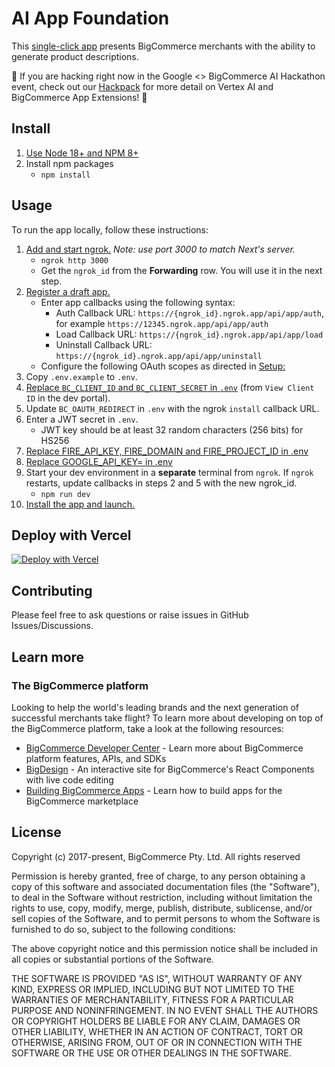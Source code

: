 # AI App Foundation

This [single-click app](https://developer.bigcommerce.com/api-docs/apps/guide/types) presents BigCommerce merchants with the ability to generate product descriptions.

:star2: If you are hacking right now in the Google <> BigCommerce AI Hackathon event, check out our [Hackpack](https://developer.bigcommerce.com/big-ai-hackathon-2023/welcome) for more detail on Vertex AI and BigCommerce App Extensions! :star2:

## Install

1. [Use Node 18+ and NPM 8+](https://docs.npmjs.com/downloading-and-installing-node-js-and-npm#checking-your-version-of-npm-and-node-js)
2. Install npm packages
   - `npm install`

## Usage

To run the app locally, follow these instructions:

1. [Add and start ngrok.](https://ngrok.com/download) _Note: use port 3000 to
   match Next's server._
   - `ngrok http 3000`
   - Get the `ngrok_id` from the **Forwarding** row. You will use it in the next step.
2. [Register a draft app.](https://developer.bigcommerce.com/docs/3ef776e175eda-big-commerce-apps-quick-start#register-the-app)
   - Enter app callbacks using the following syntax:
     - Auth Callback URL: `https://{ngrok_id}.ngrok.app/api/app/auth`, for example `https://12345.ngrok.app/api/app/auth`
     - Load Callback URL: `https://{ngrok_id}.ngrok.app/api/app/load`
     - Uninstall Callback URL: `https://{ngrok_id}.ngrok.app/api/app/uninstall`
   - Configure the following OAuth scopes as directed in [Setup:](https://developer.bigcommerce.com/app-extensions/guide#setup)
3. Copy `.env.example` to `.env`.
4. [Replace `BC_CLIENT_ID` and `BC_CLIENT_SECRET` in `.env`](https://devtools.bigcommerce.com/my/apps)
   (from `View Client ID` in the dev portal).
5. Update `BC_OAUTH_REDIRECT` in `.env` with the ngrok `install` callback URL.
6. Enter a JWT secret in `.env`.
   - JWT key should be at least 32 random characters (256 bits) for HS256
7. [Replace FIRE_API_KEY, FIRE_DOMAIN and FIRE_PROJECT_ID in .env](<[https://console.firebase.google.com](https://developer.bigcommerce.com/api-docs/apps/tutorials/build-a-nextjs-sample-app/step-3-integrate#set-up-firebase-database)>)
8. [Replace GOOGLE_API_KEY= in .env](https://cloud.google.com/docs/authentication/api-keys)
9. Start your dev environment in a **separate** terminal from `ngrok`. If
   `ngrok` restarts, update callbacks in steps 2 and 5 with the new ngrok_id.
   - `npm run dev`
10. [Install the app and launch.](https://developer.bigcommerce.com/docs/3ef776e175eda-big-commerce-apps-quick-start#install-the-app)

## Deploy with Vercel

[![Deploy with Vercel](https://vercel.com/button)](https://vercel.com/new/clone?repository-url=https%3A%2F%2Fgithub.com%2Fbigcommerce%2Fai-app-foundation&env=CLIENT_ID,CLIENT_SECRET,APP_ORIGIN,AUTH_CALLBACK,JWT_KEY,FIRE_API_KEY,FIRE_DOMAIN,FIRE_PROJECT_ID,GOOGLE_API_KEY&envDescription=Doc%20for%20setting%20up%20ENV%20Variable&envLink=https%3A%2F%2Fdeveloper.bigcommerce.com%2Fapi-docs%2Fapps%2Ftutorials%2Fbuild-a-nextjs-sample-app%2Fstep-3-integrate%23set-up-firebase-database&project-name=ai-app-foundation&repository-name=ai-app-foundation)

## Contributing

Please feel free to ask questions or raise issues in GitHub Issues/Discussions.

## Learn more

### The BigCommerce platform

Looking to help the world's leading brands and the next generation of successful merchants take flight? To learn more about developing on top of the BigCommerce platform, take a look at the following resources:

- [BigCommerce Developer Center](https://developer.bigcommerce.com/) - Learn more about BigCommerce platform features, APIs, and SDKs
- [BigDesign](https://developer.bigcommerce.com/api-docs/apps/guide/ui) - An interactive site for BigCommerce's React Components with live code editing
- [Building BigCommerce Apps](https://developer.bigcommerce.com/api-docs/apps/guide/intro) - Learn how to build apps for the BigCommerce marketplace

## License

Copyright (c) 2017-present, BigCommerce Pty. Ltd. All rights reserved

Permission is hereby granted, free of charge, to any person obtaining a copy of this software and associated
documentation files (the "Software"), to deal in the Software without restriction, including without limitation the
rights to use, copy, modify, merge, publish, distribute, sublicense, and/or sell copies of the Software, and to permit
persons to whom the Software is furnished to do so, subject to the following conditions:

The above copyright notice and this permission notice shall be included in all copies or substantial portions of the
Software.

THE SOFTWARE IS PROVIDED "AS IS", WITHOUT WARRANTY OF ANY KIND, EXPRESS OR IMPLIED, INCLUDING BUT NOT LIMITED TO THE
WARRANTIES OF MERCHANTABILITY, FITNESS FOR A PARTICULAR PURPOSE AND NONINFRINGEMENT. IN NO EVENT SHALL THE AUTHORS OR
COPYRIGHT HOLDERS BE LIABLE FOR ANY CLAIM, DAMAGES OR OTHER LIABILITY, WHETHER IN AN ACTION OF CONTRACT, TORT OR
OTHERWISE, ARISING FROM, OUT OF OR IN CONNECTION WITH THE SOFTWARE OR THE USE OR OTHER DEALINGS IN THE SOFTWARE.
